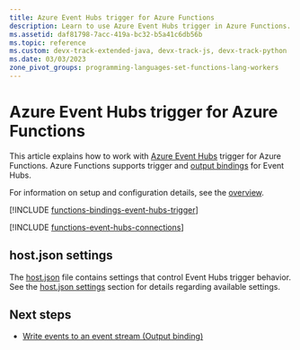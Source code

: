 ```yaml
---
title: Azure Event Hubs trigger for Azure Functions
description: Learn to use Azure Event Hubs trigger in Azure Functions.
ms.assetid: daf81798-7acc-419a-bc32-b5a41c6db56b
ms.topic: reference
ms.custom: devx-track-extended-java, devx-track-js, devx-track-python
ms.date: 03/03/2023
zone_pivot_groups: programming-languages-set-functions-lang-workers
---
```


# Azure Event Hubs trigger for Azure Functions

This article explains how to work with [Azure Event Hubs](../event-hubs/event-hubs-about.md) trigger for Azure Functions. Azure Functions supports trigger and [output bindings](functions-bindings-event-hubs-output.md) for Event Hubs.

For information on setup and configuration details, see the [overview](functions-bindings-event-hubs.md).

[!INCLUDE [functions-bindings-event-hubs-trigger](../../includes/functions-bindings-event-hubs-trigger.md)]

[!INCLUDE [functions-event-hubs-connections](../../includes/functions-event-hubs-connections.md)]

## host.json settings

The [host.json](functions-host-json.md#eventhub) file contains settings that control Event Hubs trigger behavior. See the [host.json settings](functions-bindings-event-hubs.md#hostjson-settings) section for details regarding available settings.

## Next steps

- [Write events to an event stream (Output binding)](./functions-bindings-event-hubs-output.md)
